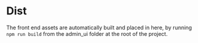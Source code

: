 # Dist

The front end assets are automatically built and placed in here, by running `npm run build` from the admin_ui folder at the root of the project.
